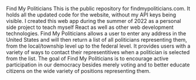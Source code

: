 Find My Politicians
This is the public repository for findmypoliticians.com.  It holds all the updated code for the website, without my API keys being visible.  I created this web app during the summer of 2022 as a personal side project to teach myself React as well as other web development technologies.  Find My Politicians allows a user to enter any address in the United States and will then return a list of all politicians representing them, from the local/township level up to the federal level.  It provides users with a variety of ways to contact their representitives when a politician is selected from the list.  The goal of Find My Politicians is to encourage active participation in our democracy besides merely voting and to better educate citizens on the wide variety of positions representing them.
